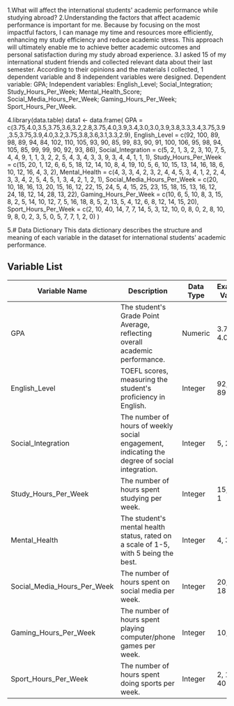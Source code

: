1.What will affect the international students' academic performance while studying abroad?
2.Understanding the factors that affect academic performance is important for me. Because by focusing on the most impactful factors, I can manage my time and resources more efficiently, enhancing my study efficiency and reduce academic stress. 
This approach will ultimately enable me to achieve better academic outcomes and personal satisfaction during my study abroad experience.
3.I asked 15 of my international student friends and collected relevant data about their last semester. According to their opinions and the materials I collected, 1 dependent variable and 8 independent variables were designed.
Dependent variable: 
GPA;
Independent variables:
English_Level;
Social_Integration;
Study_Hours_Per_Week;
Mental_Health_Score;
Social_Media_Hours_Per_Week;
Gaming_Hours_Per_Week;
Sport_Hours_Per_Week.

4.library(data.table)
data1 <- data.frame(
  GPA = c(3.75,4.0,3.5,3.75,3.6,3.2,2.8,3.75,4.0,3.9,3.4,3.0,3.0,3.9,3.8,3.3,3.4,3.75,3.9,3.5,3.75,3.9,4.0,3.2,3.75,3.8,3.6,3.1,3.3,2.9),
  English_Level = c(92, 100, 89, 98, 89, 94, 84, 102, 110, 105, 93, 90, 85, 99, 83, 90, 91, 100, 106, 95, 98, 94, 105, 85, 99, 99, 90, 92, 93, 86),
  Social_Integration = c(5, 2, 1, 3, 2, 3, 10, 7, 5, 4, 4, 9, 1, 1, 3, 2, 2, 5, 4, 3, 4, 3, 3, 9, 3, 4, 4, 1, 1, 1),
  Study_Hours_Per_Week = c(15, 20, 1, 12, 6, 6, 5, 18, 12, 14, 10, 8, 4, 19, 10, 5, 6, 10, 15, 13, 14, 16, 18, 6, 10, 12, 16, 4, 3, 2),
  Mental_Health = c(4, 3, 3, 4, 2, 3, 2, 4, 4, 5, 3, 4, 1, 2, 2, 4, 3, 3, 4, 2, 5, 4, 5, 1, 3, 4, 2, 1, 2, 1),
  Social_Media_Hours_Per_Week = c(20, 10, 18, 16, 13, 20, 15, 16, 12, 22, 15, 24, 5, 4, 15, 25, 23, 15, 18, 15, 13, 16, 12, 24, 18, 12, 14, 28, 13, 22),
  Gaming_Hours_Per_Week = c(10, 6, 5, 10, 8, 3, 15, 8, 2, 5, 14, 10, 12, 7, 5, 16, 18, 8, 5, 2, 13, 5, 4, 12, 6, 8, 12, 14, 15, 20),
  Sport_Hours_Per_Week = c(2, 10, 40, 14, 7, 7, 14, 5, 3, 12, 10, 0, 8, 0, 2, 8, 10, 9, 8, 0, 2, 3, 5, 0, 5, 7, 7, 1, 2, 0)
)

5.# Data Dictionary
This data dictionary describes the structure and meaning of each variable in the dataset for international students' academic performance.

## Variable List

| Variable Name               | Description                                                                                   | Data Type | Example Values         |
|-----------------------------|-----------------------------------------------------------------------------------------------|-----------|------------------------|
| GPA                         | The student's Grade Point Average, reflecting overall academic performance.                   | Numeric   | 3.75, 4.0, 3.5         |
| English_Level               | TOEFL scores, measuring the student's proficiency in English.                                 | Integer   | 92, 100, 89            |
| Social_Integration          | The number of hours of weekly social engagement, indicating the degree of social integration. | Integer   | 5, 2, 1                |
| Study_Hours_Per_Week        | The number of hours spent studying per week.                                                  | Integer   | 15, 20, 1              |
| Mental_Health               | The student's mental health status, rated on a scale of 1-5, with 5 being the best.           | Integer   | 4, 3, 3                |
| Social_Media_Hours_Per_Week | The number of hours spent on social media per week.                                           | Integer   | 20, 10, 18             |
| Gaming_Hours_Per_Week       | The number of hours spent playing computer/phone games per week.                              | Integer   | 10, 6, 5               |
| Sport_Hours_Per_Week        | The number of hours spent doing sports per week.                                              | Integer   | 2, 10, 40              |

